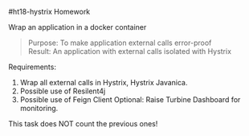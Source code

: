 #ht18-hystrix
Homework

Wrap an application in a docker container

>Purpose: To make application external calls error-proof<br>
Result: An application with external calls isolated with Hystrix

Requirements:
1. Wrap all external calls in Hystrix, Hystrix Javanica.
2. Possible use of Resilent4j
3. Possible use of Feign Client Optional: Raise Turbine Dashboard for monitoring.

This task does NOT count the previous ones!